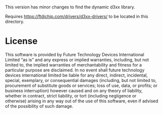 This version has minor changes to find the dynamic d3xx library.

Requires https://ftdichip.com/drivers/d3xx-drivers/ to be located in this
directory.

# License

This software is provided by Future Technology Devices International Limited “as
is” and any express or implied warranties, including, but not limited to, the
implied warranties of merchantability and fitness for a particular purpose are
disclaimed. In no event shall future technology devices international limited be
liable for any direct, indirect, incidental, special, exemplary, or
consequential damages (including, but not limited to, procurement of substitute
goods or services; loss of use, data, or profits; or business interruption)
however caused and on any theory of liability, whether in contract, strict
liability, or tort (including negligence or otherwise) arising in any way out of
the use of this software, even if advised of the possibility of such damage.

